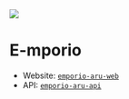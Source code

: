 <a href="http://52.156.254.234:8085/viewType.html?buildTypeId=Emporio_Build&guest=1">
<img src="http://52.156.254.234:8085/app/rest/builds/buildType:(id:Emporio_Build)/statusIcon"/>
</a>

# E-mporio

- Website: <t> <a href="https://emporio-aru.herokuapp.com/" target="_blank">`emporio-aru-web`</a>
- API: <a href="https://emporio-aru.herokuapp.com/api/v1" target="_blank">`emporio-aru-api`</a>
